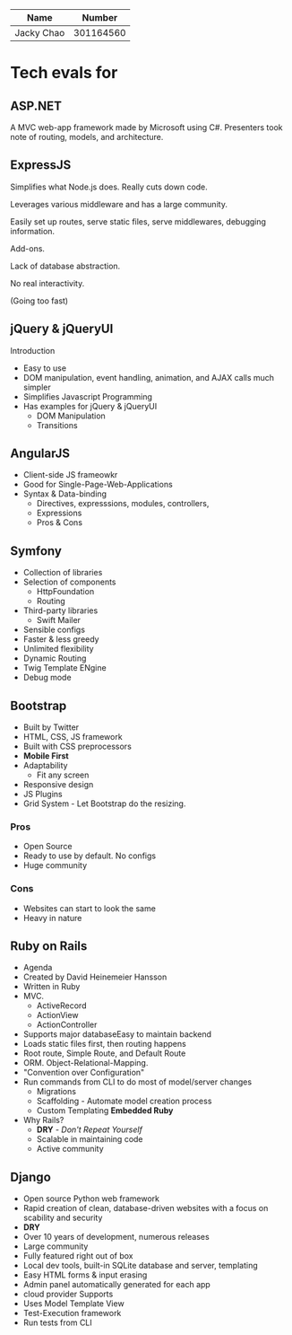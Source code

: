 | Name | Number |
| - | - |
| Jacky Chao | 301164560 |


# Tech evals for

## ASP.NET
A MVC web-app framework made by Microsoft using C#. Presenters took note of routing, models, and architecture.


## ExpressJS
Simplifies what Node.js does. Really cuts down code.

Leverages various middleware and has a large community.

Easily set up routes, serve static files, serve middlewares, debugging information.

Add-ons.

Lack of database abstraction.

No real interactivity.

(Going too fast)


## jQuery & jQueryUI
Introduction

* Easy to use
* DOM manipulation, event handling, animation, and AJAX calls much simpler
* Simplifies Javascript Programming
* Has examples for jQuery & jQueryUI
  * DOM Manipulation
  * Transitions

## AngularJS
* Client-side JS frameowkr
* Good for Single-Page-Web-Applications
* Syntax & Data-binding
  * Directives, expresssions, modules, controllers,
  * Expressions
  * Pros & Cons

## Symfony
* Collection of libraries
* Selection of components
  * HttpFoundation
  * Routing
* Third-party libraries
  * Swift Mailer
* Sensible configs
* Faster & less greedy
* Unlimited flexibility
* Dynamic Routing
* Twig Template ENgine
* Debug mode

## Bootstrap
* Built by Twitter
* HTML, CSS, JS framework
* Built with CSS preprocessors
* **Mobile First**
* Adaptability
  * Fit any screen
* Responsive design
* JS Plugins
* Grid System - Let Bootstrap do the resizing.

### Pros
  * Open Source
  * Ready to use by default. No configs
  * Huge community

### Cons
  * Websites can start to look the same
  * Heavy in nature

## Ruby on Rails
* Agenda
* Created by David Heinemeier Hansson
* Written in Ruby
* MVC.
  * ActiveRecord
  * ActionView
  * ActionController
* Supports major databaseEasy to maintain backend
* Loads static files first, then routing happens
* Root route, Simple Route, and Default Route
* ORM. Object-Relational-Mapping.
* "Convention over Configuration"
* Run commands from CLI to do most of model/server changes
  * Migrations
  * Scaffolding - Automate model creation process
  * Custom Templating **Embedded Ruby**
* Why Rails?
  * **DRY** - *Don't Repeat Yourself*
  * Scalable in maintaining code
  * Active community

## Django
* Open source Python web framework
* Rapid creation of clean, database-driven websites with a focus on scability and security
* **DRY**
* Over 10 years of development, numerous releases
* Large community
* Fully featured right out of box
* Local dev tools, built-in SQLite database and server, templating
* Easy HTML forms & input erasing
* Admin panel automatically generated for each app
* cloud provider Supports
* Uses Model Template View
* Test-Execution framework
* Run tests from CLI
